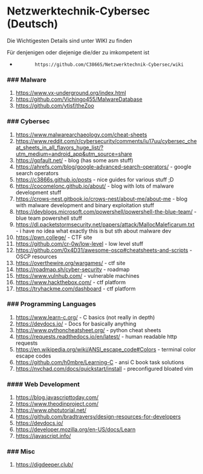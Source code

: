 # Netzwerktechnik-Cybersec (Deutsch)

Die Wichtigesten Details sind unter WIKI zu finden 

Für denjenigen oder diejenige die/der zu imkompetent ist 
-            https://github.com/C3866S/Netzwerktechnik-Cybersec/wiki
     



### ### Malware ####

1. https://www.vx-underground.org/index.html
2. https://github.com/Vichingo455/MalwareDatabase 
3. https://github.com/ytisf/theZoo

### ### Cybersec ###

1. https://www.malwarearchaeology.com/cheat-sheets
1. https://www.reddit.com/r/cybersecurity/comments/iu17uu/cybersec_cheat_sheets_in_all_flavors_huge_list/?utm_medium=android_app&utm_source=share
1. https://gpfault.net/ - blog (has some asm stuff)
1. https://ahrefs.com/blog/google-advanced-search-operators/ - google search operators
1. https://c3866s.github.io/posts -  nice guides for various stuff ;D
1. https://cocomelonc.github.io/about/ - blog with lots of malware development stuff
1. https://crows-nest.gitbook.io/crows-nest/about-me/about-me - blog with malware development and binary exploitation stuff
1. https://devblogs.microsoft.com/powershell/powershell-the-blue-team/ - blue team powershell stuff
1. https://dl.packetstormsecurity.net/papers/attack/MallocMaleficarum.txt - i have no idea what exactly this is but sth about malware dev
1. https://pwn.college/ - CTF site
1. https://github.com/cr-0w/low-level - low level stuff
1. https://github.com/0x4D31/awesome-oscp#cheatsheets-and-scripts - OSCP resources
1. https://overthewire.org/wargames/ - ctf site
1. https://roadmap.sh/cyber-security - roadmap
1. https://www.vulnhub.com/ - vulnerable machines
1. https://www.hackthebox.com/ - ctf platform
1. https://tryhackme.com/dashboard - ctf platform


### ### Programming Languages ###

1. https://www.learn-c.org/ - C basics (not really in depth)
1. https://devdocs.io/ - Docs for basically anything
1. https://www.pythoncheatsheet.org/ - python cheat sheets
1. https://requests.readthedocs.io/en/latest/ - human readable http requests
1. https://en.wikipedia.org/wiki/ANSI_escape_code#Colors - terminal color escape codes
1. https://github.com/h0mbre/Learning-C - ansi C book task solutions
1. https://nvchad.com/docs/quickstart/install - preconfigured bloated vim

### #### Web Development ####

1. https://blog.javascripttoday.com/
1. https://www.theodinproject.com/
1. https://www.phptutorial.net/
1. https://github.com/bradtraversy/design-resources-for-developers
1. https://devdocs.io/
1. https://developer.mozilla.org/en-US/docs/Learn
1. https://javascript.info/

### ### Misc ###
1. https://digdeeper.club/            
            
            
